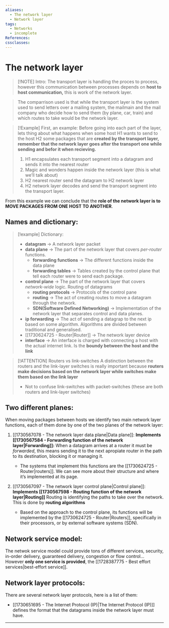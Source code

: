 ```yaml
---
aliases:
  - The network layer
  - Network layer
tags:
  - Networks
  - incomplete
References: 
cssclasses:
---
```

# The network layer

> [!NOTE] Intro: 
> The transport layer is handling the proces to process, however this communication between processes depends on **host to host communication,** this is work of the network layer. 

> The comparrison used is that while the transport layer is the system used to send letters over a mailing system, the mailmain and the mail company who decide how to send them (by plane, car, train) and which routes to take would be the network layer. 


> [!Example] First, an example: 
> Before going into each part of the layer, lets thing about what happens when some host H1 wants to send to the host H2 some packages that are **created by the transport layer, remember that the network layer goes after the transport one while sending and befor it when recieving.**
>
> 1. H1 encapsulates each transport segment into a datagram and sends it into the nearest router
> 2. Magic and wonders happen inside the network layer (this is what we’ll talk about)
> 3. H2 nearest router send the datagram to H2 network layer
> 4. H2 network layer decodes and send the transport segment into the transport layer. 

From this example we can conclude that the **role of the network layer is to MOVE PACKAGES FROM ONE HOST TO ANOTHER**. 


## Names and dictionary: 

> [!example] Dictionary: 
> 
>
>+ **datagram** → A network layer packet 
>+ **data plane** → The part of the network layer that covers *per-router* functions. 
>	+ **forwarding functions** → The different functions inside the data plane
>	+ **forwarding tables** → Tables created by the control plane that tell each router were to send each package. 
>+ **control plane** → The part of the network layer that covers *network-wide* logic. Routing of datagrams
>	+ **routing protocols** → Protocols of the control pane
>	+ **routing** → The act of creating routes to move a datagram through the network. 
>	+ **SDN(Software Defined Networking)** → Implementation of the network layer that separates control and data planes.
>+ **ip forwarding** → The act of sending a datagrap to the next ip based on some algorithm. Algorithms are divided between traditional and generalised.
>+ [[1730624725 - Router|Router]] → The network layer device 
>+ **interface** → An interface is charged with connecting a host with the actual internet link. Is the **boundy between the host and the link**

> [!ATTENTION] Routers vs link-switches 
> A distinction between the routers and the link-layer switches is really important because **routers make decisions based on the network layer while switches make them based on the link layer**
> + Not to confuse link-switches with packet-switches (these are both routers and link-layer switches) 
## Two different planes: 
When moving packages between hosts we identify two main network layer functions, each of them done by one of the two planes of the network layer:


1. [[1730567078 - The network layer data plane|Data plane]]: 
	**Implements [[1730567584 - Forwarding function of the network layer|Forwarding]]:** When a datagram arrives at a router it must be *forwarded*, this means sending it to the next apropiate router in the path to its destination, blocking it or managing it.
	
   + The systems that implement this functions are the [[1730624725 - Router|routers]]. We can see more about their structure and where it’s implemented at its page. 
   
2. [[1730567097 - The network layer control plane|Control plane]]:
	**Implements [[1730567598 - Routing function of the network layer|Routing]]** Routing is identifying the paths to take over the network. This is done by **routing algorithms**
	
	+ Based on the approach to the control plane, its functions will be implemented by the [[1730624725 - Router|Routers]], specifically in their processors, or by external software systems (SDN).

## Network service model:
The netwok service model could provide tons of different services, security, in-order delivery, guaranteed delivery, congestion or flow control… However **only one service is provided**, the [[1728387775 - Best effort services|best-effort service]]. 

## Network layer protocols: 
There are several network layer protocols, here is a list of them: 
+ [[1730651695 - The Internet Protocol (IP)|The Internet Protocol (IP)]] defines the format that the datagrams inside the network layer must have. 


***

[^1]: [[20240411 - 132633 - Intro to processes|Intro to processes]]